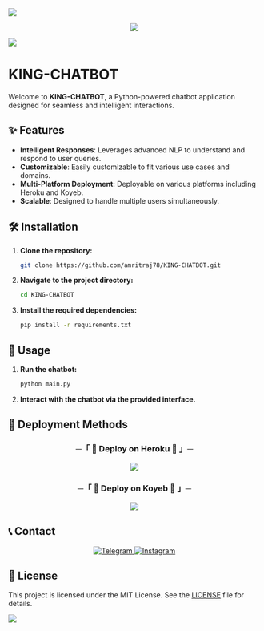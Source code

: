 <img src="https://user-images.githubusercontent.com/73097560/115834477-dbab4500-a447-11eb-908a-139a6edaec5c.gif">

<p align="center">
    <img src="https://files.catbox.moe/0kpdw9.jpg">
</p>

<img src="https://user-images.githubusercontent.com/73097560/115834477-dbab4500-a447-11eb-908a-139a6edaec5c.gif">

# KING-CHATBOT

Welcome to **KING-CHATBOT**, a Python-powered chatbot application designed for seamless and intelligent interactions.


## ✨ Features
- **Intelligent Responses**: Leverages advanced NLP to understand and respond to user queries.
- **Customizable**: Easily customizable to fit various use cases and domains.
- **Multi-Platform Deployment**: Deployable on various platforms including Heroku and Koyeb.
- **Scalable**: Designed to handle multiple users simultaneously.

## 🛠️ Installation

1. **Clone the repository:**
    ```bash
    git clone https://github.com/amritraj78/KING-CHATBOT.git
    ```
2. **Navigate to the project directory:**
    ```bash
    cd KING-CHATBOT
    ```
3. **Install the required dependencies:**
    ```bash
    pip install -r requirements.txt
    ```

## 🚀 Usage

1. **Run the chatbot:**
    ```bash
    python main.py
    ```
2. **Interact with the chatbot via the provided interface.**

## 🚀 Deployment Methods

<h3 align="center">
    ─「 🌟 Deploy on Heroku 🌟 」─
</h3>

<p align="center">
    <a href="https://dashboard.heroku.com/new?template=https://github.com/amritraj78/KING-CHATBOT">
        <img src="https://img.shields.io/badge/Deploy%20On%20Heroku-green?style=for-the-badge&logo=heroku">
    </a>
</p>

<h3 align="center">
    ─「 🌟 Deploy on Koyeb 🌟 」─
</h3>

<p align="center">
    <a href="https://app.koyeb.com/deploy?name=king-chatbot&type=git&repository=amritraj78%2FKING-CHATBOT&branch=master&builder=dockerfile">
        <img src="https://www.koyeb.com/static/images/deploy/button.svg">
    </a>
</p>

## 📞 Contact
<p align="center">
    <a href="https://t.me/IT_AMRIT">
        <img title="Telegram" src="https://img.shields.io/badge/Telegram-%23000000.svg?&style=for-the-badge&logo=telegram&logoColor=61DAFB">
    </a>
    <a href="https://instagram.com/amrit_raj.9">
        <img title="Instagram" src="https://img.shields.io/badge/instagram-%23E4405F.svg?&style=for-the-badge&logo=instagram&logoColor=white">
    </a>
</p>

## 📜 License
This project is licensed under the MIT License. See the [LICENSE](LICENSE) file for details.

<img src="https://user-images.githubusercontent.com/73097560/115834477-dbab4500-a447-11eb-908a-139a6edaec5c.gif">
